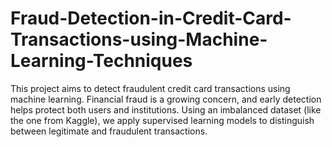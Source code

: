 # Fraud-Detection-in-Credit-Card-Transactions-using-Machine-Learning-Techniques
This project aims to detect fraudulent credit card transactions using machine learning. Financial fraud is a growing concern, and early detection helps protect both users and institutions. Using an imbalanced dataset (like the one from Kaggle), we apply supervised learning models to distinguish between legitimate and fraudulent transactions.
